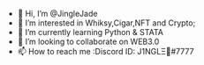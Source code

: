 - 👋 Hi, I’m @JingleJade
- 👀 I’m interested in Whiksy,Cigar,NFT and Crypto;
- 🌱 I’m currently learning Python & STATA
- 💞️ I’m looking to collaborate on WEB3.0
- 📫 How to reach me :Discord ID: J1NGLΞ💠#7777

<!---
JingleJade/JingleJade is a ✨ special ✨ repository because its `README.md` (this file) appears on your GitHub profile.
You can click the Preview link to take a look at your changes.
--->
